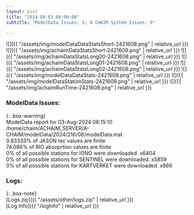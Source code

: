 ```yaml
---
layout: post
title: "2024-08-03 08:00:00"
subtitle: "ModelData Issues: 5; A-CHAIM System Issues: 0"

---
```


![]({{ "/assets/img/modelDataDataStatsShort-2421608.png" | relative_url }})
![]({{ "/assets/img/achaimDataStatsShort-2421608.png" | relative_url }})
![]({{ "/assets/img/achaimDataStatsLong00-2421608.png" | relative_url }})
![]({{ "/assets/img/achaimDataStatsLong01-2421608.png" | relative_url }})
![]({{ "/assets/img/achaimDataStatsLong02-2421608.png" | relative_url }})
![]({{ "/assets/img/modelDataDataStats-2421608.png" | relative_url }})
![]({{ "/assets/img/modelDataStationStats-2421608.png" | relative_url }})
![]({{ "/assets/img/achaimRunTime-2421608.png" | relative_url }})


### ModelData Issues:  
  
{: .box-warning}  
 ModelData report for 03-Aug-2024 08:15:10   
 /home/chaim/ACHAIM_SERVER/A-CHAIM/modelData/2024/216/08/modelData.mat   
 0.83333% of JASON tec values are finite   
 74.086% of RIO absoprtion values are finite   
 0% of all possible stations for IONO were downloaded. x6404   
 0% of all possible stations for SENTINEL were downloaded. x5859   
 0% of all possible stations for KARTVERKET were downloaded. x866   
  


### Logs:  
  
{: .box-note}  
[Logs.zip]({{ "/assets/other/logs.zip" | relative_url }})  
[Log Info]({{ "/logInfo" | relative_url }})  
